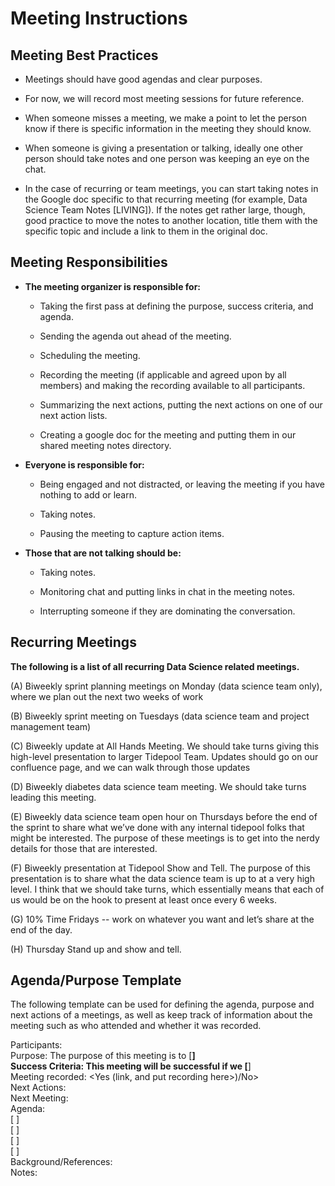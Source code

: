 # Meeting Instructions

## Meeting Best Practices
* Meetings should have good agendas and clear purposes.

* For now, we will record most meeting sessions for future reference. 

* When someone misses a meeting, we make a point to let the person 
know if there is specific information in the meeting they should know.

* When someone is giving a presentation or talking, ideally one other person should take notes and 
one person was keeping an eye on the chat.

* In the case of recurring or team meetings, you can start taking notes in the Google doc 
specific to that recurring meeting (for example, Data Science Team Notes [LIVING]). If the notes 
get rather large, though, good practice to move the notes to another location, title them 
with the specific topic and include a link to them in the original doc.

## Meeting Responsibilities

* **The meeting organizer is responsible for:**
    
    * Taking the first pass at defining the purpose, success criteria, and agenda.

    * Sending the agenda out ahead of the meeting.

    * Scheduling the meeting.
    
    * Recording the meeting (if applicable and agreed upon by all members) 
    and making the recording available to all participants.

    * Summarizing the next actions, putting the next actions on one of our next action lists.

    * Creating a google doc for the meeting and putting them in our shared meeting notes directory.

* **Everyone is responsible for:**

    * Being engaged and not distracted, or leaving the meeting if you have nothing to add or learn.

    * Taking notes.

    * Pausing the meeting to capture action items.
    
* **Those that are not talking should be:**

    * Taking notes.

    * Monitoring chat and putting links in chat in the meeting notes.

    * Interrupting someone if they are dominating the conversation.


## Recurring Meetings

**The following is a list of all recurring Data Science related meetings.**

(A) Biweekly sprint planning meetings on Monday (data science team only), where we plan out the next two weeks of work

(B) Biweekly sprint meeting on Tuesdays (data science team and project management team)

(C) Biweekly update at All Hands Meeting. We should take turns giving this high-level presentation to larger Tidepool Team. Updates should go on our confluence page, and we can walk through those updates 

(D) Biweekly diabetes data science team meeting. We should take turns leading this meeting.

(E) Biweekly data science team open hour on Thursdays before the end of the sprint to share what we’ve done with any internal tidepool folks that might be interested. The purpose of these meetings is to get into the nerdy details for those that are interested.

(F) Biweekly presentation at Tidepool Show and Tell. The purpose of this presentation is to share what the data science team is up to at a very high level. I think that we should take turns, which essentially means that each of us would be on the hook to present at least once every 6 weeks.

(G) 10% Time Fridays -- work on whatever you want and let’s share at the end of the day. 

(H) Thursday Stand up and show and tell.


## Agenda/Purpose Template
The following template can be used for defining the agenda, purpose and next actions of a meetings, as
well as keep track of information about the meeting such as who attended and whether it was recorded.

Participants: <br>
Purpose: The purpose of this meeting is to [____] <br>
Success Criteria: This meeting will be successful if we [____] <br>
Meeting recorded: <Yes (link, and put recording here>)/No> <br>
Next Actions:<br>
Next Meeting:<br>
Agenda:<br>
[ ] <br>
[ ] <br>
[ ] <br>
[ ] <br>
Background/References:<br>
Notes:<br>


 




